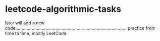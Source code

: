 # leetcode-algorithmic-tasks

later will add a new code.........................................................................................
practice from time to time,
mostly LeetCode.


